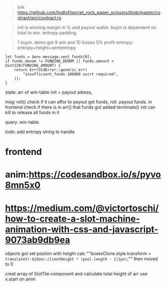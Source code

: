 > link https://github.com/lindlof/secret_rock_paper_scissors/blob/master/contract/src/contract.rs


> init is winning margin in % and payout wallet.
> buyin is dependent on total to win.
> entropy padding.

> 1 buyin.
> demo got 9 win and 10 losses 
> 5% profit
> entropy: entropy+height+sententropy

    let funds = &env.message.sent_funds[0];
    if funds.denom != FUNDING_DENOM || funds.amount < Uint128(FUNDING_AMOUNT) {
        return Err(StdError::generic_err(
            "insufficient_funds 100000 uscrt required",
        ));
    }

state:
arr of win-table
init = payout adress,

msg:
roll() check if it can affor to payout get funds, roll. payout funds.  in frontend check  if there is in arr[] that funds got added
terminate() init can kill to release all funds in it

quary:
win-table.

todo: add entropy string to handle
# frontend
# anim:https://codesandbox.io/s/pyvo8mn5x0
# https://medium.com/@victortoschi/how-to-create-a-slot-machine-animation-with-css-and-javascript-9073ab9db9ea
objects got set postion with height calc ""boxesClone.style.transform = `translateY(-${door.clientHeight * (pool.length - 1)}px)`;""
then moved to 0

creat array of SlotTile component and calculate total height of arr
use x.start on anim